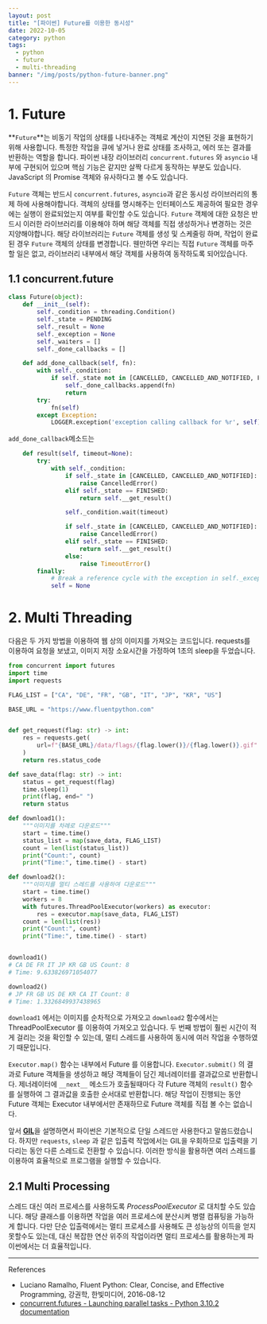```yaml
---
layout: post
title: "[파이썬] Future를 이용한 동시성"
date: 2022-10-05
category: python
tags:
  - python
  - future
  - multi-threading
banner: "/img/posts/python-future-banner.png"
---
```


# 1. Future

**`Future`**는 비동기 작업의 상태를 나타내주는 객체로 계산이 지연된 것을 표현하기 위해 사용합니다.
특정한 작업을 큐에 넣거나 완료 상태를 조사하고, 에러 또는 결과를 반환하는 역할을 합니다.
파이썬 내장 라이브러리 `concurrent.futures` 와 `asyncio` 내부에 구현되어 있으며 핵심 기능은 같지만 살짝 다르게 동작하는 부분도 있습니다.
JavaScript 의 Promise 객체와 유사하다고 볼 수도 있습니다.

`Future` 객체는 반드시 `concurrent.futures`, `asyncio`과 같은 동시성 라이브러리의 통제 하에 사용해야합니다.
객체의 상태를 명시해주는 인터페이스도 제공하여 필요한 경우에는 실행이 완료되었는지 여부를 확인할 수도 있습니다.
`Future` 객체에 대한 요청은 반드시 이러한 라이브러리를 이용해야 하며 해당 객체를 직접 생성하거나 변경하는 것은 지양해야합니다.
해당 라이브러리는 `Future` 객체를 생성 및 스케줄링 하며, 작업이 완료된 경우 `Future` 객체의 상태를 변경합니다.
웬만하면 우리는 직접 `Future` 객체를 마주할 일은 없고, 라이브러리 내부에서 해당 객체를 사용하여 동작하도록 되어있습니다.

## 1.1 concurrent.future

```python
class Future(object):
    def __init__(self):
        self._condition = threading.Condition()
        self._state = PENDING
        self._result = None
        self._exception = None
        self._waiters = []
        self._done_callbacks = []

    def add_done_callback(self, fn):
        with self._condition:
            if self._state not in [CANCELLED, CANCELLED_AND_NOTIFIED, FINISHED]:
                self._done_callbacks.append(fn)
                return
        try:
            fn(self)
        except Exception:
            LOGGER.exception('exception calling callback for %r', self)
```

`add_done_callback`메소드는 

```python
    def result(self, timeout=None):
        try:
            with self._condition:
                if self._state in [CANCELLED, CANCELLED_AND_NOTIFIED]:
                    raise CancelledError()
                elif self._state == FINISHED:
                    return self.__get_result()

                self._condition.wait(timeout)

                if self._state in [CANCELLED, CANCELLED_AND_NOTIFIED]:
                    raise CancelledError()
                elif self._state == FINISHED:
                    return self.__get_result()
                else:
                    raise TimeoutError()
        finally:
            # Break a reference cycle with the exception in self._exception
            self = None
```

# 2. Multi Threading

다음은 두 가지 방법을 이용하여 웹 상의 이미지를 가져오는 코드입니다.
requests를 이용하여 요청을 보냈고, 이미지 저장 소요시간을 가정하여 1초의 sleep을 두었습니다. 

```python
from concurrent import futures
import time
import requests

FLAG_LIST = ["CA", "DE", "FR", "GB", "IT", "JP", "KR", "US"]

BASE_URL = "https://www.fluentpython.com"


def get_request(flag: str) -> int:
    res = requests.get(
        url=f"{BASE_URL}/data/flags/{flag.lower()}/{flag.lower()}.gif"
    )
    return res.status_code

def save_data(flag: str) -> int:
    status = get_request(flag)
    time.sleep(1)
    print(flag, end=" ")
    return status

def download1():
    """이미지를 차례로 다운로드"""
    start = time.time()
    status_list = map(save_data, FLAG_LIST)
    count = len(list(status_list))
    print("Count:", count)
    print("Time:", time.time() - start)

def download2():
    """이미지를 멀티 스레드를 사용하여 다운로드"""
    start = time.time()
    workers = 8
    with futures.ThreadPoolExecutor(workers) as executor:
        res = executor.map(save_data, FLAG_LIST)
    count = len(list(res))
    print("Count:", count)
    print("Time:", time.time() - start)


download1()
# CA DE FR IT JP KR GB US Count: 8
# Time: 9.633826971054077

download2()
# JP FR GB US DE KR CA IT Count: 8
# Time: 1.3326849937438965
```

`download1` 에서는 이미지를 순차적으로 가져오고 `download2` 함수에서는 ThreadPoolExecutor 를 이용하여 가져오고 있습니다.
두 번째 방법이 훨씬 시간이 적게 걸리는 것을 확인할 수 있는데, 멀티 스레드를 사용하여 동시에 여러 작업을 수행하였기 때문입니다.

`Executor.map()` 함수는 내부에서 Future 를 이용합니다.
`Executor.submit()` 의 결과로 Future 객체들을 생성하고 해당 객체들이 담긴 제너레이터를 결과값으로 반환합니다.
제너레이터에 `__next__` 메소드가 호출될때마다 각 Future 객체의 `result()` 함수를 실행하여 그 결과값을 호출한 순서대로 반환합니다.
해당 작업이 진행되는 동안 Future 객체는 Executor 내부에서만 존재하므로 Future 객체를 직접 볼 수는 없습니다.

앞서 [**GIL**](/docs/python-gil)을 설명하면서 파이썬은 기본적으로 단일 스레드만 사용한다고 말씀드렸습니다.
하지만 `requests`, `sleep` 과 같은 입출력 작업에서는 GIL을 우회하므로 입출력을 기다리는 동안 다른 스레드로 전환할 수 있습니다.
이러한 방식을 활용하면 여러 스레드를 이용하여 효율적으로 프로그램을 실행할 수 있습니다.

## 2.1 Multi Processing

스레드 대신 여러 프로세스를 사용하도록 _ProcessPoolExecutor_ 로 대치할 수도 있습니다.
해당 클래스를 이용하면 작업을 여러 프로세스에 분산시켜 병렬 컴퓨팅을 가능하게 합니다.
다만 단순 입출력에서는 멀티 프로세스를 사용해도 큰 성능상의 이득을 얻지 못할수도 있는데, 대신 복잡한 연산 위주의 작업이라면 멀티 프로세스를 활용하는게 파이썬에서는 더 효율적입니다.

---

References

- Luciano Ramalho, Fluent Python: Clear, Concise, and Effective Programming, 강권학, 한빛미디어, 2016-08-12
- [concurrent.futures - Launching parallel tasks - Python 3.10.2 documentation](https://docs.python.org/ko/3/library/concurrent.futures.html)
